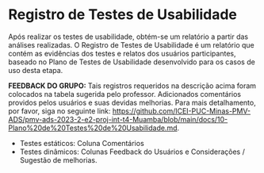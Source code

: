 # Registro de Testes de Usabilidade

Após realizar os testes de usabilidade, obtém-se um relatório a partir das análises realizadas. O Registro de Testes de Usabilidade é um relatório que contém as evidências dos testes e relatos dos usuários participantes, baseado no Plano de Testes de Usabilidade desenvolvido para os casos de uso desta etapa.

**FEEDBACK DO GRUPO:**
Tais registros requeridos na descrição acima foram colocados na tabela sugerida pelo professor. Adicionados comentários providos pelos usuários e suas devidas melhorias. Para mais detalhamento, por favor, siga no seguinte link: https://github.com/ICEI-PUC-Minas-PMV-ADS/pmv-ads-2023-2-e2-proj-int-t4-Muamba/blob/main/docs/10-Plano%20de%20Testes%20de%20Usabilidade.md. 

- Testes estáticos: Coluna Comentários
- Testes dinâmicos: Colunas Feedback do Usuários e Considerações / Sugestão de melhorias. 
